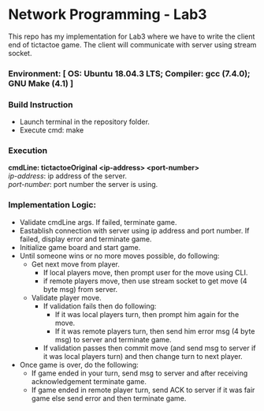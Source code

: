 # Network Programming - Lab3

This repo has my implementation for Lab3 where we have to write the client end of tictactoe game. The client will communicate with server using stream socket.

### Environment: [ OS: Ubuntu 18.04.3 LTS; Compiler: gcc (7.4.0); GNU Make (4.1) ]

### Build Instruction
* Launch terminal in the repository folder.
* Execute cmd: make

### Execution
**cmdLine: tictactoeOriginal &lt;ip-address&gt; &lt;port-number&gt;** <br />
*ip-address*: ip address of the server. <br />
*port-number*: port number the server is using. <br />

### Implementation Logic:
* Validate cmdLine args. If failed, terminate game.
* Eastablish connection with server using ip address and port number. If failed, display error and terminate game.
* Initialize game board and start game.
* Until someone wins or no more moves possible, do following:
  * Get next move from player.
    * If local players move, then prompt user for the move using CLI.
    * if remote players move, then use stream socket to get move (4 byte msg) from server.
  * Validate player move.
    * If validation fails then do following:
      * If it was local players turn, then prompt him again for the move.
      * If it was remote players turn, then send him error msg (4 byte msg) to server and terminate game.
    * If validation passes then commit move (and send msg to server if it was local players turn) and then change turn to next player.
* Once game is over, do the following: 
  * If game ended in your turn, send msg to server and after receiving acknowledgement terminate game.
  * If game ended in remote player turn, send ACK to server if it was fair game else send error and then terminate game.
